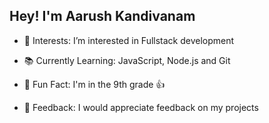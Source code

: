 ## Hey! I'm Aarush Kandivanam
* 👀 Interests: I’m interested in Fullstack development

* 📚 Currently Learning: JavaScript, Node.js and Git

* 👏 Fun Fact: I'm in the 9th grade 👍

* 🤝 Feedback: I would appreciate feedback on my projects
<!---
babaarush/babaarush is a ✨ special ✨ repository because its `README.md` (this file) appears on your GitHub profile.
You can click the Preview link to take a look at your changes.
--->
